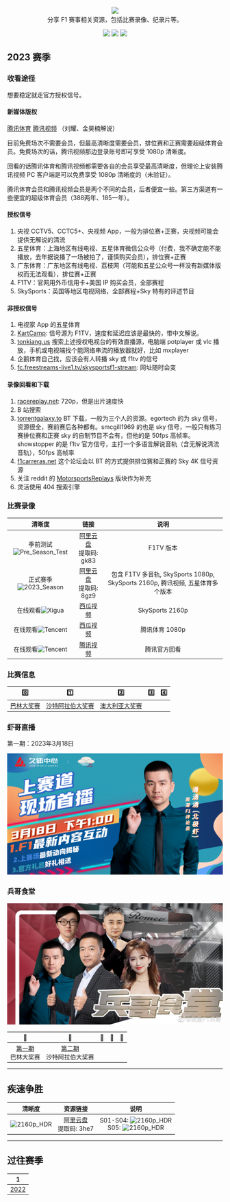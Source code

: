 <p align="center">
  <img src="/media/img/logos/f1.svg"/>
  <br>分享 F1 赛事相关资源，包括比赛录像、纪录片等。
</p>

<p align="center">
  <a href="https://space.bilibili.com/175358"><img src="https://img.shields.io/badge/B%E7%AB%99-Bilibili-blue"></a>
  <a href="https://www.ixigua.com/home/4042265425350845"><img src="https://img.shields.io/badge/西瓜视频-Xigua-orange"></a>
  <a href="https://weibo.com/jayyoung1"><img src="https://img.shields.io/badge/%E6%96%B0%E6%B5%AA-Weibo-red"></a>
</p>

## 2023 赛季

### 收看途径

想要稳定就走官方授权信号。

#### 新媒体版权

[腾讯体育](https://kbs.sports.qq.com/#100361) [腾讯视频](https://v.qq.com/x/live/sport.html) （刘耀、金昊楠解说）

目前免费场次不需要会员，但最高清晰度需要会员，排位赛和正赛需要超级体育会员。免费场次的话，腾讯视频那边登录账号即可享受 1080p 清晰度。

回看的话腾讯体育和腾讯视频都需要各自的会员享受最高清晰度，但理论上安装腾讯视频 PC 客户端是可以免费享受 1080p 清晰度的（未验证）。

腾讯体育会员和腾讯视频会员是两个不同的会员，后者便宜一些。第三方渠道有一些便宜的超级体育会员（388两年、185一年）。

#### 授权信号

1. 央视 CCTV5、CCTC5+、央视频 App，一般为排位赛+正赛，央视频可能会提供无解说的清流
2. 五星体育：上海地区有线电视、五星体育微信公众号（付费，我不确定能不能播放，去年据说播了一场被拍了，谨慎购买会员），排位赛+正赛
3. 广东体育：广东地区有线电视、荔枝网（可能和五星公众号一样没有新媒体版权而无法观看），排位赛+正赛
4. F1TV：官网用外币信用卡+美国 IP 购买会员，全部赛程
5. SkySports：英国等地区电视网络，全部赛程+Sky 特有的评述节目

#### 非授权信号

1. 电视家 App 的五星体育
2. [KartCamp](https://kart.camp/): 信号源为 F1TV，速度和延迟应该是最快的，带中文解说。
3. [tonkiang.us](https://tonkiang.us) 搜索上述授权电视台的有效直播源，电脑端 potplayer 或 vlc 播放，手机或电视端找个能网络串流的播放器就好，比如 mxplayer
4. 企鹅体育自己找，应该会有人转播 sky 或 f1tv 的信号
5. [fc.freestreams-live1.tv/skysportsf1-stream](https://fc.freestreams-live1.tv/skysportsf1-stream): 网址随时会变

#### 录像回看和下载

1. [racereplay.net](https://racereplay.net): 720p，但是出片速度快
2. B 站搜索
3. [torrentgalaxy.to](https://torrentgalaxy.to) BT 下载，一般为三个人的资源。egortech 的为 sky 信号，资源很全，赛前赛后各种都有。smcgill1969 的也是 sky 信号，一般只有练习赛排位赛和正赛 sky 的自制节目不会有，但他的是 50fps 高帧率。showstopper 的是 f1tv 官方信号，主打一个多语言解说音轨（含无解说清流音轨），50fps 高帧率
4. [f1carreras.net](https://f1carreras.net) 这个论坛会以 BT 的方式提供排位赛和正赛的 Sky 4K 信号资源
5. 关注 reddit 的 [MotorsportsReplays](https://www.reddit.com/r/MotorsportsReplays) 版块作为补充
6. 灵活使用 404 搜索引擎

### 比赛录像

|                                   清晰度                                   |                                    链接                                    |                            说明                             |
| :------------------------------------------------------------------------: | :------------------------------------------------------------------------: | :---------------------------------------------------------: |
| 季前测试![Pre_Season_Test](https://img.shields.io/badge/1080p-高帧率-blue) | [阿里云盘](https://www.aliyundrive.com/s/n6wHoJqHUrL#gk83)<br>提取码: gk83 |                          F1TV 版本                          |
|   正式赛季![2023_Season](https://img.shields.io/badge/2160p-高帧率-gold)   | [阿里云盘](https://www.aliyundrive.com/s/SQKMpHBn8BX#8gz9)<br>提取码: 8gz9 | 包含 F1TV 多音轨, SkySports 1080p, SkySports 2160p, 腾讯视频, 五星体育多个版本 |
|      在线观看![Xigua](https://img.shields.io/badge/2160p-高帧率-gold)      |           [西瓜视频](https://www.ixigua.com/7207384447028167180)           |                       SkySports 2160p                       |
|      在线观看![Tencent](https://img.shields.io/badge/1080p-SDR-blue)      |           [西瓜视频](https://www.ixigua.com/7211688099745792571)           |                       腾讯体育 1080p                       |
|       在线观看![Tencent](https://img.shields.io/badge/1080p-SDR-blue)        |       [腾讯视频](https://v.qq.com/x/search/?q=%E7%BA%B5%E6%83%85F1)        |                     腾讯官方回看                      |

### 比赛信息

|                   0️⃣                    |                      1️⃣                       | 2️⃣  | 3️⃣  | 4️⃣  |
| :-------------------------------------: | :-------------------------------------------: | :-: | :-: | :-: |
| [巴林大奖赛](/races/2023/R01.README.md) | [沙特阿拉伯大奖赛](/races/2023/R02.README.md) | [澳大利亚大奖赛](/races/2023/R03.README.md) |

### 虾哥直播

第一期：2023年3月18日

[![20230318](/media/img/photos/Pan-20230318.jpg)](https://weibo.com/l/wblive/p/show/1022:2321324880623239299218)

### 兵哥食堂

![20230318](/media/img/photos/Bing-20230305.jpg)

|🍌|🍎|🍊|🍑|🍉|
|:-:|:-:|:-:|:-:|:-:|
|[第一期](https://weibo.com/l/wblive/p/show/1022:2321324875987346391125)<br>巴林大奖赛|[第二期](https://weibo.com/l/wblive/p/show/1022:2321324881040484467049)<br>沙特阿拉伯大奖赛||||

---

## 疾速争胜

|                          清晰度                           |                                  资源链接                                  |                                                                 说明                                                                 |
| :-------------------------------------------------------: | :------------------------------------------------------------------------: | :----------------------------------------------------------------------------------------------------------------------------------: |
| ![2160p_HDR](https://img.shields.io/badge/2160p-HDR-gold) | [阿里云盘](https://www.aliyundrive.com/s/gyN1pNHwgcx#3he7)<br>提取码: 3he7 | S01-S04: ![2160p_HDR](https://img.shields.io/badge/2160p-HDR-gold)<br>S05: ![2160p_HDR](https://img.shields.io/badge/1080p-HDR-gold) |

---

## 过往赛季

|               1               |
| :---------------------------: |
| [2022](/races/2022/README.md) |
